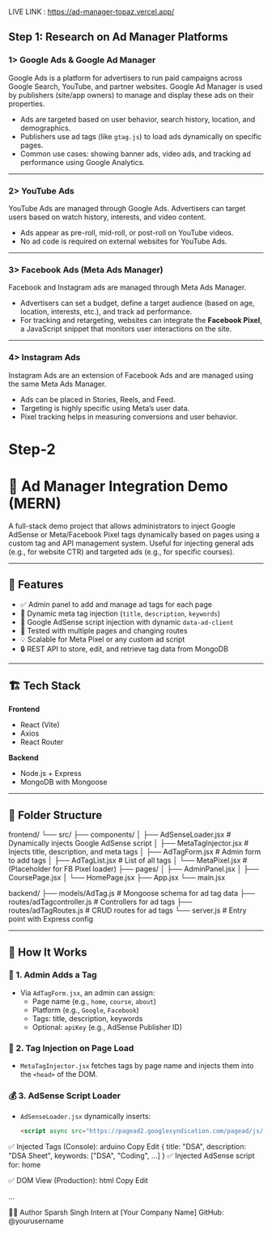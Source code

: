 LIVE LINK : https://ad-manager-topaz.vercel.app/

## Step 1: Research on Ad Manager Platforms

### 1> Google Ads & Google Ad Manager

Google Ads is a platform for advertisers to run paid campaigns across Google Search, YouTube, and partner websites. Google Ad Manager is used by publishers (site/app owners) to manage and display these ads on their properties.

- Ads are targeted based on user behavior, search history, location, and demographics.
- Publishers use ad tags (like `gtag.js`) to load ads dynamically on specific pages.
- Common use cases: showing banner ads, video ads, and tracking ad performance using Google Analytics.

---

### 2> YouTube Ads

YouTube Ads are managed through Google Ads. Advertisers can target users based on watch history, interests, and video content.

- Ads appear as pre-roll, mid-roll, or post-roll on YouTube videos.
- No ad code is required on external websites for YouTube Ads.

---

### 3> Facebook Ads (Meta Ads Manager)

Facebook and Instagram ads are managed through Meta Ads Manager.

- Advertisers can set a budget, define a target audience (based on age, location, interests, etc.), and track ad performance.
- For tracking and retargeting, websites can integrate the **Facebook Pixel**, a JavaScript snippet that monitors user interactions on the site.

---

### 4> Instagram Ads

Instagram Ads are an extension of Facebook Ads and are managed using the same Meta Ads Manager.

- Ads can be placed in Stories, Reels, and Feed.
- Targeting is highly specific using Meta’s user data.
- Pixel tracking helps in measuring conversions and user behavior.

# Step-2

# 🎯 Ad Manager Integration Demo (MERN)

A full-stack demo project that allows administrators to inject Google AdSense or Meta/Facebook Pixel tags dynamically based on pages using a custom tag and API management system. Useful for injecting general ads (e.g., for website CTR) and targeted ads (e.g., for specific courses).

---

## 📌 Features

- ✅ Admin panel to add and manage ad tags for each page
- 🧠 Dynamic meta tag injection (`title`, `description`, `keywords`)
- 🎯 Google AdSense script injection with dynamic `data-ad-client`
- 🧪 Tested with multiple pages and changing routes
- 💡 Scalable for Meta Pixel or any custom ad script
- 🔒 REST API to store, edit, and retrieve tag data from MongoDB

---

## 🏗️ Tech Stack

**Frontend**

- React (Vite)
- Axios
- React Router

**Backend**

- Node.js + Express
- MongoDB with Mongoose

---

## 📂 Folder Structure

frontend/
└── src/
├── components/
│ ├── AdSenseLoader.jsx # Dynamically injects Google AdSense script
│ ├── MetaTagInjector.jsx # Injects title, description, and meta tags
│ ├── AdTagForm.jsx # Admin form to add tags
│ ├── AdTagList.jsx # List of all tags
│ └── MetaPixel.jsx # (Placeholder for FB Pixel loader)
├── pages/
│ ├── AdminPanel.jsx
│ ├── CoursePage.jsx
│ └── HomePage.jsx
├── App.jsx
└── main.jsx

backend/
├── models/AdTag.js # Mongoose schema for ad tag data
├── routes/adTagcontroller.js # Controllers for ad tags
├── routes/adTagRoutes.js # CRUD routes for ad tags
└── server.js # Entry point with Express config

---

## 🚀 How It Works

### 🧩 1. Admin Adds a Tag

- Via `AdTagForm.jsx`, an admin can assign:
  - Page name (e.g., `home`, `course`, `about`)
  - Platform (e.g., `Google`, `Facebook`)
  - Tags: title, description, keywords
  - Optional: `apiKey` (e.g., AdSense Publisher ID)

### 🧠 2. Tag Injection on Page Load

- `MetaTagInjector.jsx` fetches tags by page name and injects them into the `<head>` of the DOM.

### 💰 3. AdSense Script Loader

- `AdSenseLoader.jsx` dynamically inserts:
  ```html
  <script async src="https://pagead2.googlesyndication.com/pagead/js/adsbygoogle.js" data-ad-client="your-id-here"></script>
  ```

✅ Injected Tags (Console):
arduino
Copy
Edit
{ title: "DSA", description: "DSA Sheet", keywords: ["DSA", "Coding", ...] }
✅ Injected AdSense script for: home

✅ DOM View (Production):
html
Copy
Edit

<head>
  <script src="https://pagead2.googlesyndication.com/pagead/js/adsbygoogle.js" data-ad-client="ca-pub-xxxxxxxxxxxx"></script>
  <meta name="description" content="DSA Sheet, Best CS Courses" />
  ...
</head>

🙋‍♂️ Author
Sparsh Singh
Intern at [Your Company Name]
GitHub: @yourusername
